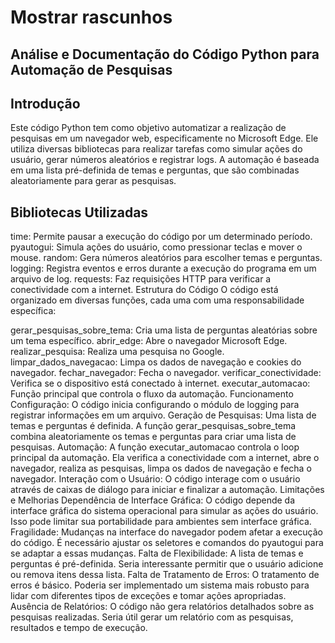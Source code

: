 # Mostrar rascunhos

## Análise e Documentação do Código Python para Automação de Pesquisas

## Introdução

Este código Python tem como objetivo automatizar a realização de pesquisas em um navegador web, especificamente no Microsoft Edge. Ele utiliza diversas bibliotecas para realizar tarefas como simular ações do usuário, gerar números aleatórios e registrar logs. A automação é baseada em uma lista pré-definida de temas e perguntas, que são combinadas aleatoriamente para gerar as pesquisas.

## Bibliotecas Utilizadas

time: Permite pausar a execução do código por um determinado período.
pyautogui: Simula ações do usuário, como pressionar teclas e mover o mouse.
random: Gera números aleatórios para escolher temas e perguntas.
logging: Registra eventos e erros durante a execução do programa em um arquivo de log.
requests: Faz requisições HTTP para verificar a conectividade com a internet.
Estrutura do Código
O código está organizado em diversas funções, cada uma com uma responsabilidade específica:

gerar_pesquisas_sobre_tema: Cria uma lista de perguntas aleatórias sobre um tema específico.
abrir_edge: Abre o navegador Microsoft Edge.
realizar_pesquisa: Realiza uma pesquisa no Google.
limpar_dados_navegacao: Limpa os dados de navegação e cookies do navegador.
fechar_navegador: Fecha o navegador.
verificar_conectividade: Verifica se o dispositivo está conectado à internet.
executar_automacao: Função principal que controla o fluxo da automação.
Funcionamento
Configuração: O código inicia configurando o módulo de logging para registrar informações em um arquivo.
Geração de Pesquisas: Uma lista de temas e perguntas é definida. A função gerar_pesquisas_sobre_tema combina aleatoriamente os temas e perguntas para criar uma lista de pesquisas.
Automação: A função executar_automacao controla o loop principal da automação. Ela verifica a conectividade com a internet, abre o navegador, realiza as pesquisas, limpa os dados de navegação e fecha o navegador.
Interação com o Usuário: O código interage com o usuário através de caixas de diálogo para iniciar e finalizar a automação.
Limitações e Melhorias
Dependência de Interface Gráfica: O código depende da interface gráfica do sistema operacional para simular as ações do usuário. Isso pode limitar sua portabilidade para ambientes sem interface gráfica.
Fragilidade: Mudanças na interface do navegador podem afetar a execução do código. É necessário ajustar os seletores e comandos do pyautogui para se adaptar a essas mudanças.
Falta de Flexibilidade: A lista de temas e perguntas é pré-definida. Seria interessante permitir que o usuário adicione ou remova itens dessa lista.
Falta de Tratamento de Erros: O tratamento de erros é básico. Poderia ser implementado um sistema mais robusto para lidar com diferentes tipos de exceções e tomar ações apropriadas.
Ausência de Relatórios: O código não gera relatórios detalhados sobre as pesquisas realizadas. Seria útil gerar um relatório com as pesquisas, resultados e tempo de execução.
